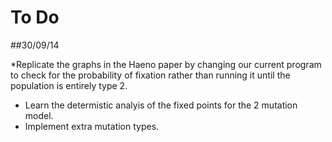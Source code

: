 To Do
===

##30/09/14

*Replicate the graphs in the Haeno paper by changing our current program to check for the probability of fixation rather than running it until the population is entirely type 2. 
* Learn the determistic analyis of the fixed points for the 2 mutation model. 
* Implement extra mutation types. 
